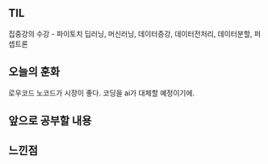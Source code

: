 ## TIL
집중강의 수강 - 파이토치
딥러닝, 머신러닝, 데이터증강, 데이터전처리, 데이터분할, 퍼셉트론

## 오늘의 훈화
로우코드 노코드가 시장이 좋다. 코딩을 ai가 대체할 예정이기에.

## 앞으로 공부할 내용

## 느낀점

